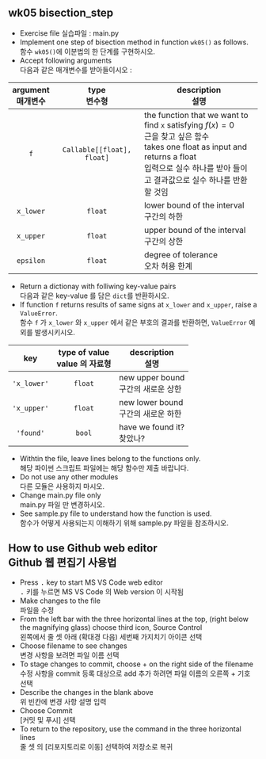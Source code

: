 ## wk05 bisection_step

* Exercise file 실습파일 : main.py
* Implement one step of bisection method in function `wk05()` as follows.<br>함수 `wk05()`에 이분법의 한 단계를 구현하시오.
* Accept following arguments<br>다음과 같은 매개변수를 받아들이시오 :

argument<br>매개변수 | type<br>변수형 | description<br>설명
:-----:|:-----:|-----
`f` | `Callable[[float], float]` | the function that we want to find `x` satisfying $f(x)=0$<br>근을 찾고 싶은 함수<br>takes one float as input and returns a float<br>입력으로 실수 하나를 받아 들이고 결과값으로 실수 하나를 반환할 것임
`x_lower` | `float` | lower bound of the interval<br>구간의 하한
`x_upper` | `float` | upper bound of the interval<br>구간의 상한
`epsilon` | `float` | degree of tolerance<br>오차 허용 한계

* Return a dictionay with folliwing key-value pairs<br>다음과 같은 key-value 를 담은 `dict`를 반환하시오.
* If function `f` returns results of same signs at `x_lower` and `x_upper`, raise a `ValueError`.<br>함수 `f` 가 `x_lower` 와 `x_upper` 에서 같은 부호의 결과를 반환하면, `ValueError` 예외를 발생시키시오.

key | type of value<br>value 의 자료형 | description<br>설명
:-----:|:-----:|-----
`'x_lower'` | `float` | new upper bound<br>구간의 새로운 상한
`'x_upper'` | `float` | new lower bound<br>구간의 새로운 하한
`'found'` | `bool` | have we found it?<br>찾았나?

* Withtin the file, leave lines belong to the functions only.<br>해당 파이썬 스크립트 파일에는 해당 함수만 제출 바랍니다.
* Do not use any other modules<br>다른 모듈은 사용하지 마시오.
* Change main.py file only<br>main.py 파일 만 변경하시오.
* See sample.py file to understand how the function is used.<br>함수가 어떻게 사용되는지 이해하기 위해 sample.py 파일을 참조하시오.

## How to use Github web editor<br>Github 웹 편집기 사용법
* Press <kbd>.</kbd> key to start MS VS Code web editor<br><kbd>.</kbd> 키를 누르면 MS VS Code 의 Web version 이 시작됨
* Make changes to the file<br>파일을 수정
* From the left bar with the three horizontal lines at the top, (right below the magnifying glass) choose third icon, Source Control<br>왼쪽에서 줄 셋 아래 (확대경 다음) 세번째 가지치기 아이콘 선택
* Choose filename to see changes<br>변경 사항을 보려면 파일 이름 선택
* To stage changes to commit, choose + on the right side of the filename <br>수정 사항을 commit 등록 대상으로 add 추가 하려면 파일 이름의 오른쪽 + 기호 선택
* Describe the changes in the blank above<br>위 빈칸에 변경 사항 설명 입력
* Choose Commit<br>[커밋 및 푸시] 선택
* To return to the repository, use the command in the three horizontal lines<br>줄 셋 의 [리포지토리로 이동] 선택하여 저장소로 복귀
